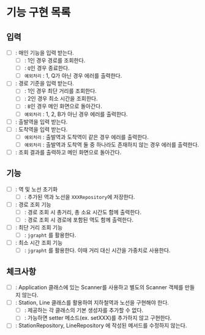 # 기능 구현 목록
## 입력
- [ ] : 매인 기능을 입력 받는다.
  - [ ] : 1인 경우 경로를 조회한다.
  - [ ] : `Q`인 경우 종료한다.
  - [ ] `예외처리` : 1, Q가 아닌 경우 에러를 출력한다.

- [ ] : 경로 기준을 입력 받는다.
  - [ ] : 1인 경우 최단 거리를 조회한다.
  - [ ] : 2인 경우 최소 시간을 조회한다.
  - [ ] : `B`인 경우 메인 화면으로 돌아간다.
  - [ ] `예외처리` : 1, 2, B가 아닌 경우 에러를 출력한다.

- [ ] : 출발역을 입력 받는다.
- [ ] : 도착역을 입력 받는다.
  - [ ] `예외처리` : 출발역과 도착역이 같은 경우 에러를 출력한다.
  - [ ] `예외처리` : 출발역과 도착역 둘 중 하나라도 존재하지 않는 경우 에러를 출력한다.
- [ ] : 조회 결과를 출력하고 메인 화면으로 돌아간다.
  
## 기능
- [ ] : 역 및 노선 초기화
  - [ ] : 추가된 역과 노선을 `XXXRepository`에 저장한다.

- [ ] : 경로 조회 기능 
  - [ ] : 경로 조회 시 총거리, 총 소요 시간도 함께 출력한다.
  - [ ] : 경로 조회 시 경로에 포함된 역도 함께 출력한다.

- [ ] : 최단 거리 조회 기능
  - [ ] : `jgrapht` 를 활용한다.

- [ ] : 최소 시간 조회 기능
  - [ ] : `jgrapht` 를 활용한다. 이때 거리 대신 시간을 가중치로 사용한다.

## 체크사항
- [ ] : Application 클래스에 있는 Scanner를 사용하고 별도의 Scanner 객체를 만들지 않는다.
- [ ] : Station, Line 클래스를 활용하여 지하철역과 노선을 구현해야 한다.
  - [ ] : 제공하는 각 클래스의 기본 생성자를 추가할 수 없다.
  - [ ] : 가능하면 setter 메소드(ex. setXXX)를 추가하지 않고 구현한다.
- [ ] : StationRepository, LineRepository 에 작성된 메서드를 수정하지 않는다.
